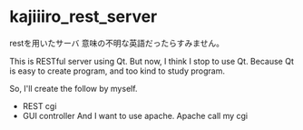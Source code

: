 kajiiiro_rest_server
====================

restを用いたサーバ
意味の不明な英語だったらすみません。

This is RESTful server using Qt.
But now, I think I stop to use Qt.
Because Qt is easy to create program, and too kind to study program.

So, I'll create the follow by myself.
  * REST cgi
  * GUI controller
And I want to use apache.
Apache call my cgi
